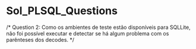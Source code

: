 # Sol_PLSQL_Questions

/* Question 2: Como os ambientes de teste estão disponíveis para SQLLite, não foi possível executar e detectar se há algum problema com os parênteses dos decodes.
*/
